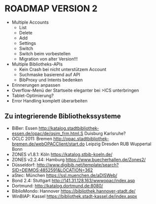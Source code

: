 ROADMAP VERSION 2
=================

* Multiple Accounts
  * List
  * Delete
  * Add
  * Settings
  * Switch
  * Switch beim vorbestellen
  * Migration von alter Version!!!
* Multiple Bibliotheks-APIs
  * Kein Crash bei nicht unterstützem Account
  * Suchmaske basierend auf API
  * BibProxy und Intents bedenken
* Erinnerungen anpassen
* Overflow-Menü der Startseite eleganter bei >ICS unterbringen
* Tablet-Optimierung?
* Error Handling komplett überarbeiten

Zu integrierende Bibliothekssysteme
-----------------------------------
* BiBer: Essen http://katalog.stadtbibliothek-essen.de/opac/de/qsim_frm.html.S Duisburg Karlsruhe?
* OCLC 2011: Bremen http://opac.stadtbibliothek-bremen.de/webOPACClient/start.do Leipzig Dresden RUB Wuppertal Bonn
* ZONES v1.8.1: Köln https://katalog.stbib-koeln.de/
* ZONES v2.2.44: Hamburg https://www.buecherhallen.de/Zones2/
* Düsseldorf: http://www.digibib.net/template/search?SID=DEIMOS:4852591&LOCATION=362
* aStec: München https://ssl.muenchen.de/aDISWeb/
* Bond 2.4: Stuttgart http://141.31.128.163/wwwopac/index.asp
* Dortmund: http://katalog.dortmund.de:8080/
* BiblioMondo: Hannover https://bibliothek.hannover-stadt.de/
* WinBIAP: Kassel https://bibliothek.stadt-kassel.de/index.aspx

